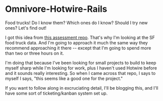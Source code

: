 # Omnivore-Hotwire-Rails
Food trucks! Do I know them? Which ones do I know? Should I try new ones? Let's find out!

I got this idea from [this assessment repo](https://github.com/peck/engineering-assessment). That's why I'm looking at the SF food truck data. And I'm going to approach it much the same way they recommend approaching it there -- except that I'm going to spend more than two or three hours on it.  

I'm doing that because I've been looking for small projects to build to keep myself sharp while I'm looking for work, plus I haven't used Hotwire before and it sounds really interesting. So when I came across that repo, I says to myself I says, "this seems like a good one for the project."  

If you want to follow along in excruciating detail, I'll be blogging this, and I'll have some sort of ticketing/kanban system set up. 
